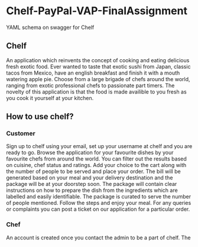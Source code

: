 # Chelf-PayPal-VAP-FinalAssignment
YAML schema on swagger for Chelf


## Chelf
An application which reinvents the concept of cooking and eating delicious fresh exotic food. Ever wanted to taste that exotic sushi from Japan, classic tacos from Mexico, have an english breakfast and finish it with a mouth watering apple pie. Choose from a large brigade of chefs around the world, ranging from exotic professional chefs to passionate part timers. The novelty of this application is that the food is made availible to you fresh as you cook it yourself at your kitchen.

## How to use chelf?
###  Customer
Sign up to chelf using your email, set up your username at chelf and you are ready to go. Browse the application for your favourite dishes by your favourite chefs from around the world. You can filter out the results based on cuisine, chef status and ratings. Add your choice to the cart along with the number of people to be served and place your order. The bill will be generated based on your meal and your delivery destination and the package will be at your doorstep soon. The package will contain clear instructions on how to prepare the dish from the ingredients which are labelled and easily identifiable. The package is curated to serve the number of people mentioned. Follow the steps and enjoy your meal. For any queries or complaints you can post a ticket on our application for a particular order. 

### Chef
An account is created once you contact the admin to be a part of chelf. The 